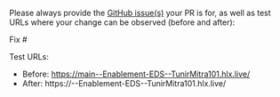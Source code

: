 Please always provide the [GitHub issue(s)](../issues) your PR is for, as well as test URLs where your change can be observed (before and after):

Fix #<gh-issue-id>

Test URLs:
- Before: https://main--Enablement-EDS--TunirMitra101.hlx.live/
- After: https://<branch>--Enablement-EDS--TunirMitra101.hlx.live/
